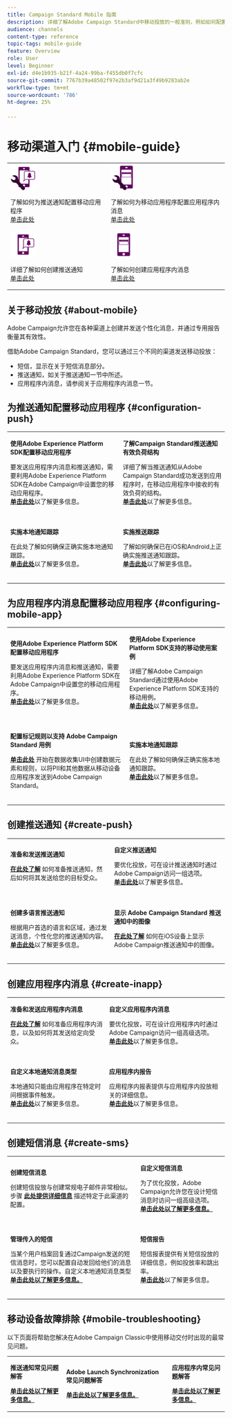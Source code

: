 ```yaml
---
title: Campaign Standard Mobile 指南
description: 详细了解Adobe Campaign Standard中移动投放的一般准则，例如如何配置移动应用程序或创建推送通知和应用程序内消息。
audience: channels
content-type: reference
topic-tags: mobile-guide
feature: Overview
role: User
level: Beginner
exl-id: d4e1b935-b21f-4a24-99ba-f455db0f7cfc
source-git-commit: 7767b39a48502f97e2b3af9d21a3f49b9283ab2e
workflow-type: tm+mt
source-wordcount: '786'
ht-degree: 25%

---
```


# 移动渠道入门 {#mobile-guide}

<table style="table-layout:fixed">
<tr>
<td><img src="assets/do-not-localize/config_push.png" width="60px"><p>了解如何为推送通知配置移动应用程序 </br><a href="#configuration-push">单击此处</a></p></td>
<td><img src="assets/do-not-localize/config_inapp.png" width="60px"><p>了解如何为移动应用程序配置应用程序内消息 </br><a href="#configuring-mobile-app">单击此处</a></p></td>
</tr>
<tr>
<td><img src="assets/do-not-localize/push2.png" width="60px"><p>详细了解如何创建推送通知 </br><a href="#create-push">单击此处</a></p></td>
<td><img src="assets/do-not-localize/inapp.png" width="60px"><p>了解如何创建应用程序内消息</br><a href="#create-inapp">单击此处</a></p></td></tr>
</table>

## 关于移动投放 {#about-mobile}

Adobe Campaign允许您在各种渠道上创建并发送个性化消息，并通过专用报告衡量其有效性。

借助Adobe Campaign Standard，您可以通过三个不同的渠道发送移动投放：

* 短信，显示在关于短信消息部分。
* 推送通知，如关于推送通知一节中所述。
* 应用程序内消息，请参阅关于应用程序内消息一节。

## 为推送通知配置移动应用程序 {#configuration-push}

<table style="table-layout:fixed">
<tr>
  <td>
    <div>
    <p><strong>使用Adobe Experience Platform SDK配置移动应用程序</strong></p>
    </div>
    <p>要发送应用程序内消息和推送通知，需要利用Adobe Experience Platform SDK在Adobe Campaign中设置您的移动应用程序。</br><a href="../../administration/using/configuring-a-mobile-application.md"><strong>单击此处</strong></a>以了解更多信息。</p>
    <br>
  </td>
  <td>
    <div>
    <p><strong>了解Campaign Standard推送通知有效负荷结构</strong></p>
    </div>
    <p>详细了解当推送通知从Adobe Campaign Standard成功发送到应用程序时，在移动应用程序中接收的有效负荷的结构。</br><a href="../../administration/using/push-payload.md"><strong>单击此处</strong></a>以了解更多信息。</p>
    <br>
  </td>
</tr>
<tr>
  <td>
    <div>
    <p><strong>实施本地通知跟踪</strong></p>
    </div>
    <p>在此处了解如何确保正确实施本地通知跟踪。 </br><a href="../../administration/using/local-tracking.md"><strong>单击此处</strong></a>以了解更多信息。</p>
    <br>
  </td>
  <td>
    <div>
    <p><strong>实施推送跟踪</strong></p>
    </div>
    <p>了解如何确保已在iOS和Android上正确实施推送通知跟踪。</br><a href="../../administration/using/push-tracking.md"><strong>单击此处</strong></a>以了解更多信息。</p>
    <br>
  </td>
</tr>
</table>

## 为应用程序内消息配置移动应用程序 {#configuring-mobile-app}

<table style="table-layout:fixed">
<tr>
  <td>
    <div>
    <p><strong>使用Adobe Experience Platform SDK配置移动应用程序</strong></p>
    </div>
    <p>要发送应用程序内消息和推送通知，需要利用Adobe Experience Platform SDK在Adobe Campaign中设置您的移动应用程序。</br><a href="../../administration/using/configuring-a-mobile-application.md"><strong>单击此处</strong></a>以了解更多信息。</p>
    <br>
  </td>
  <td>
    <div>
    <p><strong>使用Adobe Experience Platform SDK支持的移动使用案例</strong></p>
    </div>
    <p>详细了解Adobe Campaign Standard通过使用Adobe Experience Platform SDK支持的移动用例。</br><a href="../../administration/using/supported-mobile-use-cases.md"><strong>单击此处</strong></a>以了解更多信息。</p>
    <br>
  </td>
</tr>
<tr>
  <td>
    <div>
    <p><strong>配置标记规则以支持 Adobe Campaign Standard 用例</strong></p>
    </div>
    <p><a href="../../administration/using/configuring-rules-launch.md"><strong>单击此处</strong></a> 开始在数据收集UI中创建数据元素和规则，以将PII和其他数据从移动设备应用程序发送到Adobe Campaign Standard。</p>
    <br>
  </td>
  <td>
    <div>
    <p><strong>实施本地通知跟踪</strong></p>
    </div>
    <p>在此处了解如何确保正确实施本地通知跟踪。 </br><a href="../../administration/using/local-tracking.md"><strong>单击此处</strong></a>以了解更多信息。</p>
    <br>
  </td>
</tr>
</table>

## 创建推送通知 {#create-push}

<table style="table-layout:fixed">
<tr>
  <td>
    <div>
    <p><strong>准备和发送推送通知</strong></p>
    </div>
    <p><a href="../../channels/using/preparing-and-sending-a-push-notification.md"><strong>在此处了解</strong></a> 如何准备推送通知，然后如何将其发送给您的目标受众。</p>
    <br>
  </td>
  <td>
    <div>
    <p><strong>自定义推送通知</strong></p>
    </div>
    <p>要优化投放，可在设计推送通知时通过Adobe Campaign访问一组选项。</br><a href="../../channels/using/customizing-a-push-notification.md"><strong>单击此处</strong></a>以了解更多信息。</p>
    <br>
  </td>
</tr>
<tr>
  <td>
    <div>
    <p><strong>创建多语言推送通知</strong></p>
    </div>
    <p>根据用户首选的语言和区域，通过发送消息，个性化您的推送通知内容。</br><a href="../../channels/using/creating-a-multilingual-push-notification.md"><strong>单击此处</strong></a>以了解更多信息。</p>
    <br>
  </td>
  <td>
    <div>
    <p><strong>显示 Adobe Campaign Standard 推送通知中的图像</strong></p>
    </div>
    <p><a href="../../administration/using/image-push-notification.md"><strong>在此处了解</strong></a> 如何在iOS设备上显示Adobe Campaign推送通知中的图像。</p>
    <br>
  </td>
</tr>
</table>

## 创建应用程序内消息 {#create-inapp}

<table style="table-layout:fixed">
<tr>
  <td>
    <div>
    <p><strong>准备和发送应用程序内消息</strong></p>
    </div>
    <p><a href="../../channels/using/preparing-and-sending-an-in-app-message.md"><strong>在此处了解</strong></a> 如何准备应用程序内消息，以及如何将其发送给定向受众。</p>
    <br>
  </td>
  <td>
    <div>
    <p><strong>自定义应用程序内消息</strong></p>
    </div>
    <p>要优化投放，可在设计应用程序内时通过Adobe Campaign访问一组高级选项。</br><a href="../../channels/using/customizing-an-in-app-message.md"><strong>单击此处</strong></a>以了解更多信息。</p>
    <br>
  </td>
</tr>
<tr>
  <td>
    <div>
    <p><strong>自定义本地通知消息类型</strong></p>
    </div>
    <p>本地通知只能由应用程序在特定时间根据事件触发。</br><a href="../../channels/using/customizing-an-in-app-message.md#customizing-a-local-notification-message-type"><strong>单击此处</strong></a>以了解更多信息。</p>
    <br>
  </td>
  <td>
    <div>
    <p><strong>应用程序内报告</strong></p>
    </div>
    <p>应用程序内报表提供与应用程序内投放相关的详细信息。</br><a href="../../reporting/using/in-app-report.md"><strong>单击此处</strong></a>以了解更多信息。</p>
    <br>
  </td>
</tr>
</table>

## 创建短信消息 {#create-sms}

<table style="table-layout:fixed">
<tr>
  <td>
    <div>
    <p><strong>创建短信消息</strong></p>
    </div>
    <p>创建短信投放与创建常规电子邮件非常相似。</br>步骤 <a href="../../channels/using/creating-an-sms-message.md"><strong>此处提供详细信息</strong></a> 描述特定于此渠道的配置。</p>
    <br>
  </td>
  <td>
    <div>
    <p><strong>自定义短信消息
</strong></p>
    </div>
    <p>为了优化投放，Adobe Campaign允许您在设计短信消息时访问一组高级选项。</br><a href="../../channels/using/sms-and-push-content-editor-interface.md"><strong>单击此处以了解更多信息。</p>
    <br>
  </td>
</tr>
<tr>
  <td>
    <div>
    <p><strong>管理传入的短信</strong></p>
    </div>
    <p>当某个用户档案回复通过Campaign发送的短信消息时，您可以配置自动发回给他们的消息以及要执行的操作。自定义本地通知消息类型</br><a href="../../channels/using/managing-incoming-sms.md"><strong>单击此处以了解更多信息。</p>
    <br>
  </td>
  <td>
    <div>
    <p><strong>短信报告</strong></p>
    </div>
    <p>短信报表提供有关短信投放的详细信息，例如投放率和跳出率。</br><a href="../../reporting/using/sms-report.md"><strong>单击此处</strong></a>以了解更多信息。</p>
    <br>
  </td>
</tr>
</table>

## 移动设备故障排除 {#mobile-troubleshooting}

以下页面将帮助您解决在Adobe Campaign Classic中使用移动交付时出现的最常见问题。

<table style="table-layout:fixed">
<tr>
  <td>
    <div>
    <p><strong>推送通知常见问题解答</strong></p>
    </div>
    <p><a href="../../channels/using/about-push-notifications.md#push-faq"><strong>单击此处以了解更多信息。</p>
  </td>
  <td>
    <div>
    <p><strong>Adobe Launch Synchronization 常见问题解答</strong></p>
    </div>
    <p><a href="../../channels/using/in-app-faq.md"><strong>单击此处以了解更多信息。</p>
  </td>
  <td>
    <div>
    <p><strong>应用程序内常见问题解答</strong></p>
    </div>
    <p><a href="../../administration/using/syncwithlaunch-faq.md"><strong>单击此处以了解更多信息。</p>
  </td>
</tr>
</table>
